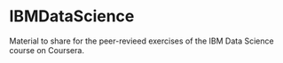 # IBMDataScience
Material to share for the peer-revieed exercises of the IBM Data Science course on Coursera.
